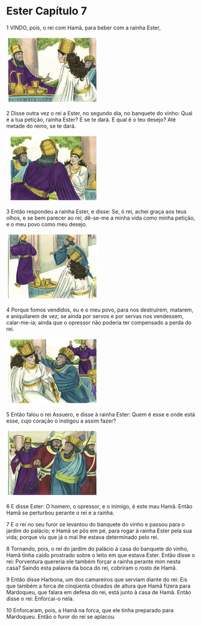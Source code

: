 # Ester Capítulo 7

1	VINDO, pois, o rei com Hamã, para beber com a rainha Ester,

![](.img/17_Es_07_01_RG.jpg)

2	Disse outra vez o rei a Ester, no segundo dia, no banquete do vinho: Qual é a tua petição, rainha Ester? E se te dará. E qual é o teu desejo? Até metade do reino, se te dará.

![](.img/17_Es_07_02_RG.jpg)

3	Então respondeu a rainha Ester, e disse: Se, ó rei, achei graça aos teus olhos, e se bem parecer ao rei, dê-se-me a minha vida como minha petição, e o meu povo como meu desejo.

![](.img/17_Es_07_03_RG.jpg)

4	Porque fomos vendidos, eu e o meu povo, para nos destruírem, matarem, e aniquilarem de vez; se ainda por servos e por servas nos vendessem, calar-me-ia; ainda que o opressor não poderia ter compensado a perda do rei.

![](.img/17_Es_07_04_RG.jpg)

5	Então falou o rei Assuero, e disse à rainha Ester: Quem é esse e onde está esse, cujo coração o instigou a assim fazer?

![](.img/17_Es_07_05_RG.jpg)

6	E disse Ester: O homem, o opressor, e o inimigo, é este mau Hamã. Então Hamã se perturbou perante o rei e a rainha.

7	E o rei no seu furor se levantou do banquete do vinho e passou para o jardim do palácio; e Hamã se pôs em pé, para rogar à rainha Ester pela sua vida; porque viu que já o mal lhe estava determinado pelo rei.

8	Tornando, pois, o rei do jardim do palácio à casa do banquete do vinho, Hamã tinha caído prostrado sobre o leito em que estava Ester. Então disse o rei: Porventura quereria ele também forçar a rainha perante mim nesta casa? Saindo esta palavra da boca do rei, cobriram o rosto de Hamã.

9	Então disse Harbona, um dos camareiros que serviam diante do rei: Eis que também a forca de cinqüenta côvados de altura que Hamã fizera para Mardoqueu, que falara em defesa do rei, está junto à casa de Hamã. Então disse o rei: Enforcai-o nela.

10	Enforcaram, pois, a Hamã na forca, que ele tinha preparado para Mardoqueu. Então o furor do rei se aplacou.

